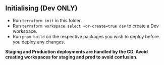 ## Initialising (Dev ONLY)

- Run `terraform init` in this folder.
- Run `terraform workspace select -or-create=true dev` to create a Dev workspace.
- Run `pnpm build` on the respective packages you wish to deploy before you deploy any changes.

**Staging and Production deployments are handled by the CD. Avoid creating workspaces for staging and prod to avoid confusion.**
